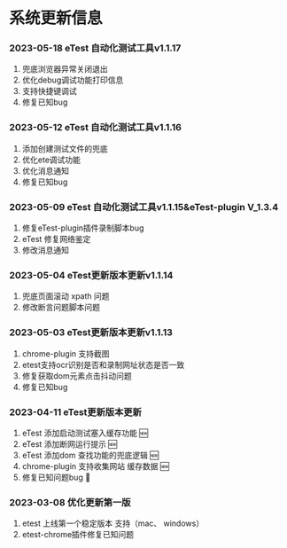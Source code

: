 # 系统更新信息

### 2023-05-18 eTest 自动化测试工具v1.1.17
1. 兜底浏览器异常关闭退出
2. 优化debug调试功能打印信息
3. 支持快捷键调试
4. 修复已知bug

### 2023-05-12 eTest 自动化测试工具v1.1.16
1. 添加创建测试文件的兜底
2. 优化ete调试功能
3. 优化消息通知
4. 修复已知bug

### 2023-05-09 eTest 自动化测试工具v1.1.15&eTest-plugin V_1.3.4
1. 修复eTest-plugin插件录制脚本bug
2. eTest 修复网络鉴定
3. 修改消息通知

### 2023-05-04  eTest更新版本更新v1.1.14
1. 兜底页面滚动 xpath 问题
2. 修改断言问题脚本问题

### 2023-05-03 eTest更新版本更新v1.1.13
1. chrome-plugin 支持截图
2. etest支持ocr识别是否和录制网址状态是否一致
3. 修复获取dom元素点击抖动问题
4. 修复已知bug

### 2023-04-11 eTest更新版本更新
1. eTest 添加启动测试塞入缓存功能 🆕
2. eTest 添加断网运行提示 🆕
3. eTest 添加dom 查找功能的兜底逻辑 🆕
4. chrome-plugin 支持收集网站 缓存数据 🆕
5. 修复已知问题bug 🐛

### 2023-03-08 优化更新第一版

1. etest 上线第一个稳定版本 支持（mac、 windows）
2. etest-chrome插件修复已知问题
